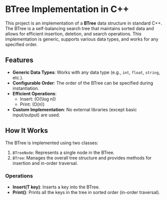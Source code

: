 # BTree Implementation in C++

This project is an implementation of a **BTree** data structure in standard C++. The BTree is a self-balancing search tree that maintains sorted data and allows for efficient insertion, deletion, and search operations. This implementation is generic, supports various data types, and works for any specified order.

## Features
- **Generic Data Types**: Works with any data type (e.g., `int`, `float`, `string`, etc.).
- **Configurable Order**: The order of the BTree can be specified during instantiation.
- **Efficient Operations**:
    - Insert: \(O(\log n)\)
    - Print: \(O(n)\)
- **Custom Implementation**: No external libraries (except basic input/output) are used.

## How It Works
The BTree is implemented using two classes:
1. `BTreeNode`: Represents a single node in the BTree.
2. `BTree`: Manages the overall tree structure and provides methods for insertion and in-order traversal.

### Operations
- **Insert(T key)**: Inserts a key into the BTree.
- **Print()**: Prints all the keys in the tree in sorted order (in-order traversal).

